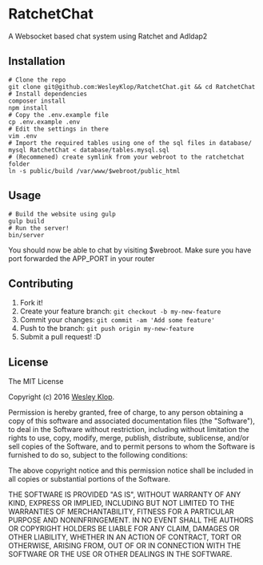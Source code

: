 # RatchetChat
A Websocket based chat system using Ratchet and Adldap2

## Installation

```shell
# Clone the repo
git clone git@github.com:WesleyKlop/RatchetChat.git && cd RatchetChat
# Install dependencies
composer install
npm install
# Copy the .env.example file
cp .env.example .env
# Edit the settings in there
vim .env
# Import the required tables using one of the sql files in database/
mysql RatchetChat < database/tables.mysql.sql
# (Recommened) create symlink from your webroot to the ratchetchat folder
ln -s public/build /var/www/$webroot/public_html
```

## Usage

```shell
# Build the website using gulp
gulp build
# Run the server!
bin/server
```
You should now be able to chat by visiting $webroot. Make sure you have port forwarded the APP_PORT in your router

## Contributing

1. Fork it!
2. Create your feature branch: `git checkout -b my-new-feature`
3. Commit your changes: `git commit -am 'Add some feature'`
4. Push to the branch: `git push origin my-new-feature`
5. Submit a pull request! :D

## License

The MIT License

Copyright (c) 2016 [Wesley Klop](https://wesleyklop.nl).

Permission is hereby granted, free of charge, to any person obtaining a copy
of this software and associated documentation files (the "Software"), to deal
in the Software without restriction, including without limitation the rights
to use, copy, modify, merge, publish, distribute, sublicense, and/or sell
copies of the Software, and to permit persons to whom the Software is
furnished to do so, subject to the following conditions:

The above copyright notice and this permission notice shall be included in
all copies or substantial portions of the Software.

THE SOFTWARE IS PROVIDED "AS IS", WITHOUT WARRANTY OF ANY KIND, EXPRESS OR
IMPLIED, INCLUDING BUT NOT LIMITED TO THE WARRANTIES OF MERCHANTABILITY,
FITNESS FOR A PARTICULAR PURPOSE AND NONINFRINGEMENT. IN NO EVENT SHALL THE
AUTHORS OR COPYRIGHT HOLDERS BE LIABLE FOR ANY CLAIM, DAMAGES OR OTHER
LIABILITY, WHETHER IN AN ACTION OF CONTRACT, TORT OR OTHERWISE, ARISING FROM,
OUT OF OR IN CONNECTION WITH THE SOFTWARE OR THE USE OR OTHER DEALINGS IN
THE SOFTWARE.
